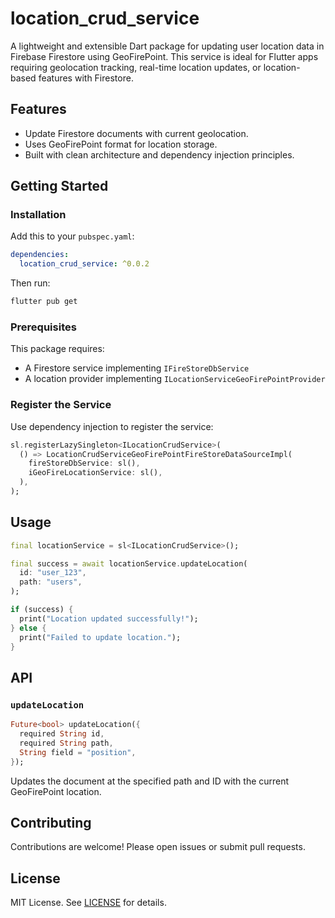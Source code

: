# location_crud_service

A lightweight and extensible Dart package for updating user location data in Firebase Firestore using GeoFirePoint. This service is ideal for Flutter apps requiring geolocation tracking, real-time location updates, or location-based features with Firestore.

## Features

- Update Firestore documents with current geolocation.
- Uses GeoFirePoint format for location storage.
- Built with clean architecture and dependency injection principles.

## Getting Started

### Installation

Add this to your `pubspec.yaml`:

```yaml
dependencies:
  location_crud_service: ^0.0.2
```

Then run:

```bash
flutter pub get
```

### Prerequisites

This package requires:

- A Firestore service implementing `IFireStoreDbService`
- A location provider implementing `ILocationServiceGeoFirePointProvider`

### Register the Service

Use dependency injection to register the service:

```dart
sl.registerLazySingleton<ILocationCrudService>(
  () => LocationCrudServiceGeoFirePointFireStoreDataSourceImpl(
    fireStoreDbService: sl(),
    iGeoFireLocationService: sl(),
  ),
);
```

## Usage

```dart
final locationService = sl<ILocationCrudService>();

final success = await locationService.updateLocation(
  id: "user_123",
  path: "users",
);

if (success) {
  print("Location updated successfully!");
} else {
  print("Failed to update location.");
}
```

## API

### `updateLocation`

```dart
Future<bool> updateLocation({
  required String id,
  required String path,
  String field = "position",
});
```

Updates the document at the specified path and ID with the current GeoFirePoint location.

## Contributing

Contributions are welcome! Please open issues or submit pull requests.

## License

MIT License. See [LICENSE](LICENSE) for details.

